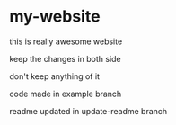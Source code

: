 # my-website

this is really awesome website

keep the changes in both side

don't keep anything of it

code made in example branch

readme updated in update-readme branch
